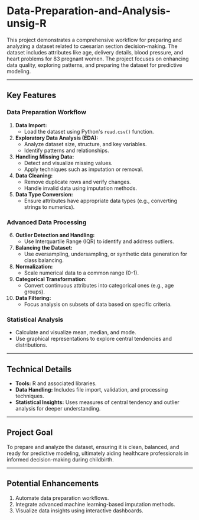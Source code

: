 # Data-Preparation-and-Analysis-unsig-R

This project demonstrates a comprehensive workflow for preparing and analyzing a dataset related to caesarian section decision-making. The dataset includes attributes like age, delivery details, blood pressure, and heart problems for 83 pregnant women. The project focuses on enhancing data quality, exploring patterns, and preparing the dataset for predictive modeling.

---

## Key Features

### Data Preparation Workflow
1. **Data Import:**
   - Load the dataset using Python's `read.csv()` function.
2. **Exploratory Data Analysis (EDA):**
   - Analyze dataset size, structure, and key variables.
   - Identify patterns and relationships.
3. **Handling Missing Data:**
   - Detect and visualize missing values.
   - Apply techniques such as imputation or removal.
4. **Data Cleaning:**
   - Remove duplicate rows and verify changes.
   - Handle invalid data using imputation methods.
5. **Data Type Conversion:**
   - Ensure attributes have appropriate data types (e.g., converting strings to numerics).

### Advanced Data Processing
6. **Outlier Detection and Handling:**
   - Use Interquartile Range (IQR) to identify and address outliers.
7. **Balancing the Dataset:**
   - Use oversampling, undersampling, or synthetic data generation for class balancing.
8. **Normalization:**
   - Scale numerical data to a common range (0-1).
9. **Categorical Transformation:**
   - Convert continuous attributes into categorical ones (e.g., age groups).
10. **Data Filtering:**
    - Focus analysis on subsets of data based on specific criteria.

### Statistical Analysis
- Calculate and visualize mean, median, and mode.
- Use graphical representations to explore central tendencies and distributions.

---

## Technical Details
- **Tools:** R and associated libraries.
- **Data Handling:** Includes file import, validation, and processing techniques.
- **Statistical Insights:** Uses measures of central tendency and outlier analysis for deeper understanding.

---

## Project Goal
To prepare and analyze the dataset, ensuring it is clean, balanced, and ready for predictive modeling, ultimately aiding healthcare professionals in informed decision-making during childbirth.

---

## Potential Enhancements
1. Automate data preparation workflows.
2. Integrate advanced machine learning-based imputation methods.
3. Visualize data insights using interactive dashboards.

